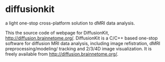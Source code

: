 # diffusionkit
a light one-stop cross-platform solution to dMRI data analysis.

This the source code of webpage for DiffusionKit, http://diffusion.brainnetome.org/.
DiffusionKit is a C/C++ based one-stop software for diffusion MRI data analysis,
including image refistration, dMRI preprocessing/modeling/ tracking and 2/3/4D image
visualization. It is freely available from http://diffusion.brainnetome.org/.
